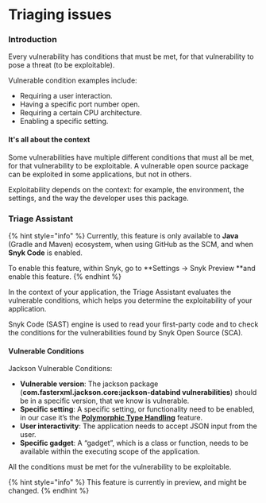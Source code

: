 # Triaging issues



### Introduction

Every vulnerability has conditions that must be met, for that vulnerability to pose a threat (to be exploitable).

Vulnerable condition examples include:

* Requiring a user interaction.
* Having a specific port number open.
* Requiring a certain CPU architecture.
* Enabling a specific setting.

#### It's all about the context

Some vulnerabilities have multiple different conditions that must all be met,  for that vulnerability to be exploitable. A vulnerable open source package can be exploited in some applications, but not in others. 

Exploitability depends on the context: for example, the environment, the settings, and the way the developer uses this package.

### Triage Assistant

{% hint style="info" %}
Currently, this feature is only available to **Java** (Gradle and Maven) ecosystem, when using GitHub as the SCM, and when **Snyk Code** is enabled.

To enable this feature, within Snyk, go to **Settings → Snyk Preview **and enable this feature.
{% endhint %}

In the context of your application, the Triage Assistant evaluates the vulnerable conditions, which helps you determine the exploitability of your application.

‌Snyk Code (SAST) engine is used to read your first-party code and to check the conditions for the vulnerabilities found by Snyk Open Source (SCA).

#### Vulnerable Conditions

Jackson Vulnerable Conditions:

* **Vulnerable version**: The jackson package (**com.fasterxml.jackson.core:jackson-databind vulnerabilities**) should be in a specific version, that we know is vulnerable.
* **Specific setting**: A specific setting, or functionality need to be enabled, in our case it’s the [**Polymorphic Type Handling**](https://github.com/FasterXML/jackson-docs/wiki/JacksonPolymorphicDeserialization) feature. 
* **User interactivity**: The application needs to accept JSON input from the user. 
* **Specific gadget**: A “gadget”, which is a class or function, needs to be available within the executing scope of the application.

All the conditions must be met for the vulnerability to be exploitable.

{% hint style="info" %}
This feature is currently in preview, and might be changed.
{% endhint %}
